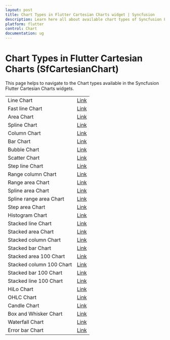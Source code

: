 ```yaml
---
layout: post
title: Chart Types in Flutter Cartesian Charts widget | Syncfusion 
description: Learn here all about available chart types of Syncfusion Flutter Cartesian Charts (SfCartesianChart) widget and more.
platform: flutter
control: Chart
documentation: ug
---
```


# Chart Types in Flutter Cartesian Charts (SfCartesianChart)

This page helps to navigate to the Chart types available in the Syncfusion Flutter Cartesian Charts widgets.

<table>
 <tr>
        <td>
            Line Chart
        </td>
        <td>
            <a href="https://help.syncfusion.com/flutter/cartesian-charts/chart-types/line-chart">Link</a>
        </td>
    </tr>
    <tr>
        <td>
           Fast line Chart
        </td>
        <td>
            <a href="https://help.syncfusion.com/flutter/cartesian-charts/chart-types/fast-line-chart">Link</a>
        </td>
    </tr>
    <tr>
        <td>
            Area Chart
        </td>
        <td>
            <a href="https://help.syncfusion.com/flutter/cartesian-charts/chart-types/area-chart">Link</a>
        </td>
    </tr>
     <tr>
        <td>
            Spline Chart
        </td>
        <td>
            <a href="https://help.syncfusion.com/flutter/cartesian-charts/chart-types/spline-chart">Link</a>
        </td>
    </tr>
    <tr>
        <td>
          Column Chart
        </td>
       <td>
           <a href="https://help.syncfusion.com/flutter/cartesian-charts/chart-types/column-chart">Link</a>
      </td>
    </tr>
	<tr>
        <td>
            Bar Chart
        </td>
        <td>
            <a href="https://help.syncfusion.com/flutter/cartesian-charts/chart-types/bar-chart">Link</a>
        </td>
    </tr>
    <tr>
        <td>
            Bubble Chart
        </td>
        <td>
            <a href="https://help.syncfusion.com/flutter/cartesian-charts/chart-types/bubble-chart">Link</a>
        </td>
    </tr>
     <tr>
        <td>
            Scatter Chart
        </td>
        <td>
            <a href="https://help.syncfusion.com/flutter/cartesian-charts/chart-types/scatter-chart">Link</a>
        </td>
    </tr>
     <tr>
        <td>
            Step line Chart
        </td>
        <td>
            <a href="https://help.syncfusion.com/flutter/cartesian-charts/chart-types/step-line-chart">Link</a>
        </td>
    </tr>
    <tr>
        <td>
            Range column Chart
        </td>
        <td>
            <a href="https://help.syncfusion.com/flutter/cartesian-charts/chart-types/range-column-chart">Link</a>
        </td>
    </tr>
    <tr>
        <td>
            Range area Chart
        </td>
        <td>
            <a href="https://help.syncfusion.com/flutter/cartesian-charts/chart-types/range-area-chart">Link</a>
        </td>
    </tr>
    <tr>
        <td>
            Spline area Chart
        </td>
        <td>
            <a href="https://help.syncfusion.com/flutter/cartesian-charts/chart-types/spline-area-chart">Link</a>
        </td>
    </tr>
    <tr>
        <td>
            Spline range area Chart
        </td>
        <td>
            <a href="https://help.syncfusion.com/flutter/cartesian-charts/chart-types/spline-range-area-chart">Link</a>
        </td>
    </tr>
    <tr>
        <td>
           Step area Chart
        </td>
        <td>
            <a href="https://help.syncfusion.com/flutter/cartesian-charts/chart-types/step-area-chart">Link</a>
        </td>
    </tr>
     <tr>
        <td>
           Histogram Chart
        </td>
        <td>
            <a href="https://help.syncfusion.com/flutter/cartesian-charts/chart-types/histogram-chart">Link</a>
        </td>
    </tr>
     <tr>
        <td>
           Stacked line Chart
        </td>
        <td>
            <a href="https://help.syncfusion.com/flutter/cartesian-charts/chart-types/stacked-line-chart">Link</a>
        </td>
    </tr>
    <tr>
        <td>
            Stacked area Chart
        </td>
        <td>
            <a href="https://help.syncfusion.com/flutter/cartesian-charts/chart-types/stacked-area-chart">Link</a>
        </td>
    </tr>
    <tr>
        <td>
            Stacked column Chart
        </td>
        <td>
            <a href="https://help.syncfusion.com/flutter/cartesian-charts/chart-types/stacked-column-chart">Link</a>
        </td>
    </tr>
    <tr>
        <td>
            Stacked bar Chart
        </td>
        <td>
            <a href="https://help.syncfusion.com/flutter/cartesian-charts/chart-types/stacked-bar-chart">Link</a>
        </td>
    </tr>
    <tr>
        <td>
            Stacked area 100 Chart
        </td>
        <td>
            <a href="https://help.syncfusion.com/flutter/cartesian-charts/chart-types/stacked-area-100-chart">Link</a>
        </td>
    </tr>
    <tr>
        <td>
          Stacked column 100 Chart
        </td>
       <td>
           <a href="https://help.syncfusion.com/flutter/cartesian-charts/chart-types/stacked-column-100-chart">Link</a>
      </td>
    </tr>
      <tr>
        <td>
            Stacked bar 100 Chart
        </td>
        <td>
            <a href="https://help.syncfusion.com/flutter/cartesian-charts/chart-types/stacked-bar-100-chart">Link</a>
        </td>
    </tr>
     <tr>
        <td>
           Stacked line 100 Chart
        </td>
        <td>
            <a href="https://help.syncfusion.com/flutter/cartesian-charts/chart-types/stacked-line-100-chart">Link</a>
        </td>
    </tr>
    <tr>
        <td>
           HiLo Chart
        </td>
        <td>
            <a href="https://help.syncfusion.com/flutter/cartesian-charts/chart-types/hilo-chart">Link</a>
        </td>
    </tr>
    <tr>
        <td>
            OHLC Chart
        </td>
        <td>
            <a href="https://help.syncfusion.com/flutter/cartesian-charts/chart-types/ohlc-chart">Link</a>
        </td>
    </tr>
    <tr>
        <td>
          Candle Chart
        </td>
       <td>
           <a href="https://help.syncfusion.com/flutter/cartesian-charts/chart-types/candle-chart">Link</a>
      </td>
    </tr>
    <tr>
        <td>
            Box and Whisker Chart
        </td>
        <td>
            <a href="https://help.syncfusion.com/flutter/cartesian-charts/chart-types/box-and-whisker-chart">Link</a>
        </td>
    </tr>
    <tr>
        <td>
            Waterfall Chart
        </td>
        <td>
            <a href="https://help.syncfusion.com/flutter/cartesian-charts/chart-types/waterfall-chart">Link</a>
        </td>
    </tr>
    <tr>
        <td>
            Error bar Chart
        </td>
        <td>
            <a href="https://help.syncfusion.com/flutter/cartesian-charts/chart-types/error-bar-chart">Link</a>
        </td>
    </tr>
</table>
